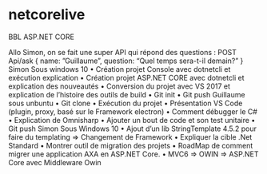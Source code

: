 # netcorelive

BBL ASP.NET CORE 

Allo Simon, on se fait une super API qui répond des questions :
POST
Api/ask
{ 
name: ”Guillaume”,
question: “Quel temps sera-t-il demain?”
}
Simon Sous windows 10
•	Création projet Console avec dotnetcli et exécution explication
•	Création projet ASP.NET CORE avec dotnetcli et explication des nouveautés
•	Conversion du projet avec VS 2017 et explication de l’histoire des outils de build
•	Git init
•	Git push
Guillaume sous unbuntu
•	Git clone
•	Exécution du projet
•	Présentation VS Code (plugin, proxy, basé sur le Framework electron)
•	Comment débugger le C#
•	Explication de Omnisharp
•	Ajouter un bout de code et son test unitaire
•	Git push
Simon Sous Windows 10
•	Ajout d’un lib StringTemplate 4.5.2 pour faire du templating => Changement de Framework
•	Expliquer la cible .Net Standard
•	Montrer outil de migration des projets 
•	RoadMap de comment migrer une application AXA en ASP.NET Core.
•	MVC6 => OWIN => ASP.NET Core avec Middleware Owin
